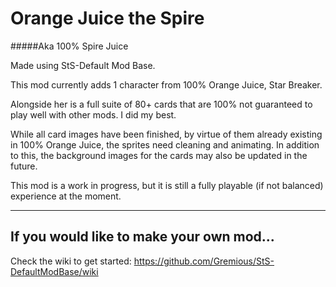 # Orange Juice the Spire
#####Aka 100% Spire Juice

Made using StS-Default Mod Base.

This mod currently adds 1 character from 100% Orange Juice, Star Breaker.

Alongside her is a full suite of 80+ cards that are 100% not guaranteed to play well with other mods. I did my best.

While all card images have been finished, by virtue of them already existing in 100% Orange Juice, the sprites need cleaning and animating. In addition to this, the background images for the cards may also be updated in the future.

This mod is a work in progress, but it is still a fully playable (if not balanced) experience at the moment.



---

## If you would like to make your own mod...
Check the wiki to get started: https://github.com/Gremious/StS-DefaultModBase/wiki
